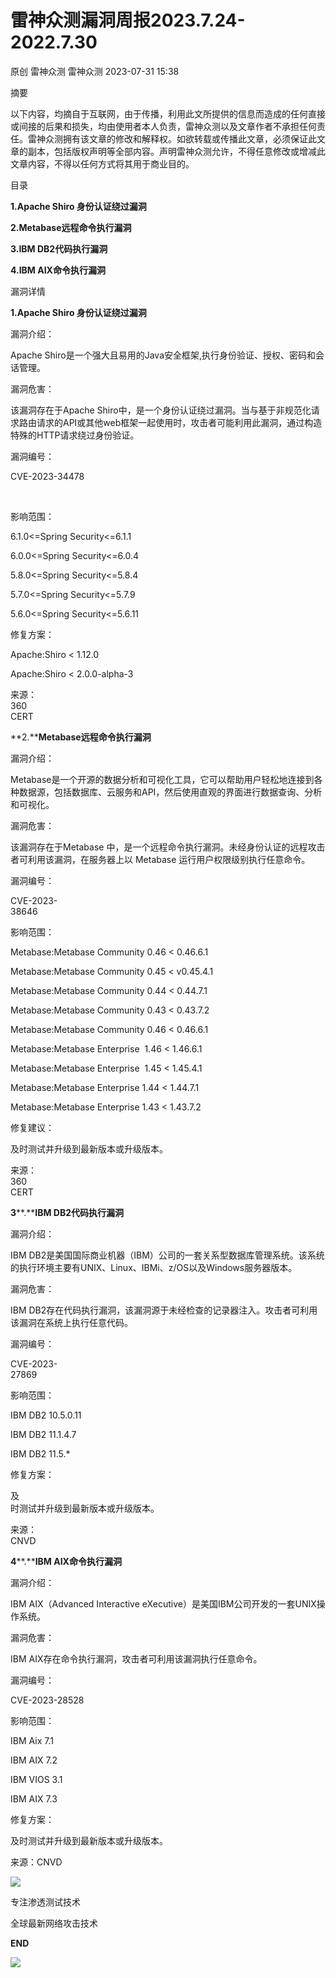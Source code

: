 #  雷神众测漏洞周报2023.7.24-2022.7.30   
原创 雷神众测  雷神众测   2023-07-31 15:38  
  
摘要  
  
  
以下内容，均摘自于互联网，由于传播，利用此文所提供的信息而造成的任何直接或间接的后果和损失，均由使用者本人负责，雷神众测以及文章作者不承担任何责任。雷神众测拥有该文章的修改和解释权。如欲转载或传播此文章，必须保证此文章的副本，包括版权声明等全部内容。声明雷神众测允许，不得任意修改或增减此文章内容，不得以任何方式将其用于商业目的。  
  
  
目录  
  
**1.Apache Shiro 身份认证绕过漏洞**  
  
**2.Metabase远程命令执行漏洞**  
  
**3.IBM DB2代码执行漏洞**  
  
**4.IBM AIX命令执行漏洞**  
  
  
漏洞详情  
  
**1.Apache Shiro 身份认证绕过漏洞**  
  
  
漏洞介绍：  
  
Apache Shiro是一个强大且易用的Java安全框架,执行身份验证、授权、密码和会话管理。  
  
  
漏洞危害：  
  
该漏洞存在于Apache Shiro中，是一个身份认证绕过漏洞。当与基于非规范化请求路由请求的API或其他web框架一起使用时，攻击者可能利用此漏洞，通过构造特殊的HTTP请求绕过身份验证。  
  
  
漏洞编号：  
  
CVE-2023-34478  
  
   
  
影响范围：  
  
6.1.0<=Spring Security<=6.1.1  
  
6.0.0<=Spring Security<=6.0.4  
  
5.8.0<=Spring Security<=5.8.4  
  
5.7.0<=Spring Security<=5.7.9  
  
5.6.0<=Spring Security<=5.6.11  
  
  
修复方案：  
  
Apache:Shiro < 1.12.0  
  
Apache:Shiro < 2.0.0-alpha-3  
  
  
来源：  
360  
CERT  
  
  
**2.****Metabase远程命令执行漏洞**  
  
  
漏洞介绍：  
  
Metabase是一个开源的数据分析和可视化工具，它可以帮助用户轻松地连接到各种数据源，包括数据库、云服务和API，然后使用直观的界面进行数据查询、分析和可视化。  
  
  
漏洞危害：  
  
该漏洞存在于Metabase 中，是一个远程命令执行漏洞。未经身份认证的远程攻击者可利用该漏洞，在服务器上以 Metabase 运行用户权限级别执行任意命令。  
  
  
漏洞编号：  
  
CVE-2023-  
38646  
  
  
影响范围：  
  
Metabase:Metabase Community 0.46 < 0.46.6.1  
  
Metabase:Metabase Community 0.45 < v0.45.4.1  
  
Metabase:Metabase Community 0.44 < 0.44.7.1  
  
Metabase:Metabase Community 0.43 < 0.43.7.2  
  
Metabase:Metabase Community 0.46 < 0.46.6.1  
  
Metabase:Metabase Enterprise  1.46 < 1.46.6.1  
  
Metabase:Metabase Enterprise  1.45 < 1.45.4.1  
  
Metabase:Metabase Enterprise 1.44 < 1.44.7.1  
  
Metabase:Metabase Enterprise 1.43 < 1.43.7.2  
  
  
修复建议：  
  
及时测试并升级到最新版本或升级版本。  
  
  
来源：  
360  
CERT  
  
  
  
**3****.****IBM DB2代码执行漏洞**  
  
  
漏洞介绍：  
  
IBM DB2是美国国际商业机器（IBM）公司的一套关系型数据库管理系统。该系统的执行环境主要有UNIX、Linux、IBMi、z/OS以及Windows服务器版本。  
  
  
漏洞危害：  
  
IBM DB2存在代码执行漏洞，该漏洞源于未经检查的记录器注入。攻击者可利用该漏洞在系统上执行任意代码。  
  
  
漏洞编号：  
  
CVE-2023-  
27869  
  
  
影响范围：  
  
IBM DB2 10.5.0.11  
  
IBM DB2 11.1.4.7  
  
IBM DB2 11.5.*  
  
  
修复方案：  
  
及  
时测试并升级到最新版本或升级版本。  
  
  
来源：  
CNVD  
  
  
**4****.****IBM AIX命令执行漏洞**  
  
  
漏洞介绍：  
  
IBM AIX（Advanced Interactive eXecutive）是美国IBM公司开发的一套UNIX操作系统。  
  
  
漏洞危害：  
  
IBM AIX存在命令执行漏洞，攻击者可利用该漏洞执行任意命令。  
  
  
漏洞编号：  
  
CVE-2023-28528  
  
  
影响范围：  
  
IBM Aix 7.1  
  
IBM AIX 7.2  
  
IBM VIOS 3.1  
  
IBM AIX 7.3  
  
  
修复方案：  
  
及时测试并升级到最新版本或升级版本。  
  
  
来源：CNVD  
  
  
  
  
  
  
  
![](https://mmbiz.qpic.cn/mmbiz_jpg/HxO8NorP4JX88b7zanTLYMdmzE5tBnfrqvInVlSf473zFrBL20IcxApS1NIHogp3TFpsgicud5g8iby7jl5faNkw/640?wx_fmt=jpeg "")  
  
专注渗透测试技术  
  
全球最新网络攻击技术  
  
  
**END**  
  
![](https://mmbiz.qpic.cn/mmbiz_jpg/HxO8NorP4JX88b7zanTLYMdmzE5tBnfrA99c88fjicYWM7HMLJJiavBhTliba6H3HJAxMf6sGiaoTEdHmfdWuYloyw/640?wx_fmt=jpeg "")  
  
  
